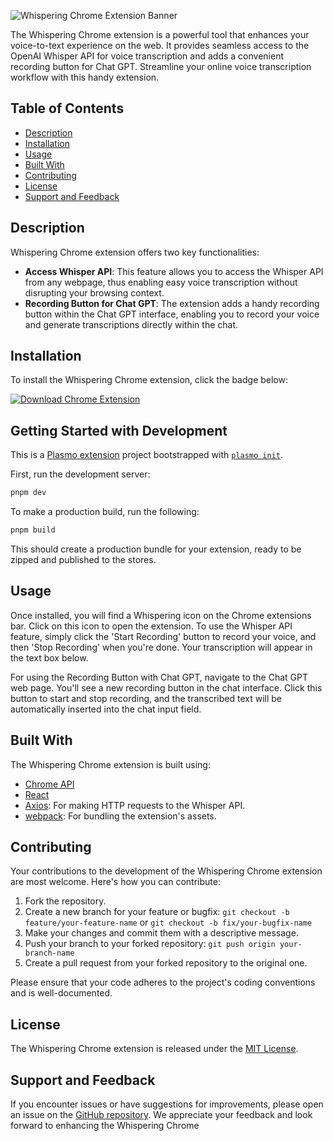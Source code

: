 ![Whispering Chrome Extension Banner](https://whispering.bradenwong.com/assets/Banner_Chrome.png)

The Whispering Chrome extension is a powerful tool that enhances your voice-to-text experience on the web. It provides seamless access to the OpenAI Whisper API for voice transcription and adds a convenient recording button for Chat GPT. Streamline your online voice transcription workflow with this handy extension.

## Table of Contents

- [Description](#description)
- [Installation](#installation)
- [Usage](#usage)
- [Built With](#built-with)
- [Contributing](#contributing)
- [License](#license)
- [Support and Feedback](#support-and-feedback)

## Description

Whispering Chrome extension offers two key functionalities:

- **Access Whisper API**: This feature allows you to access the Whisper API from any webpage, thus enabling easy voice transcription without disrupting your browsing context.
- **Recording Button for Chat GPT**: The extension adds a handy recording button within the Chat GPT interface, enabling you to record your voice and generate transcriptions directly within the chat.

## Installation

To install the Whispering Chrome extension, click the badge below:

[![Download Chrome Extension](https://img.shields.io/badge/Download-Chrome%20Extension-blue)](https://chrome.google.com/webstore/detail/whispering-chrome-extensi/your-extension-id)

## Getting Started with Development

This is a [Plasmo extension](https://docs.plasmo.com/) project bootstrapped with [`plasmo init`](https://www.npmjs.com/package/plasmo).

First, run the development server:

```bash
pnpm dev
```

To make a production build, run the following:

```bash
pnpm build
```

This should create a production bundle for your extension, ready to be zipped and published to the stores.

## Usage

Once installed, you will find a Whispering icon on the Chrome extensions bar. Click on this icon to open the extension. To use the Whisper API feature, simply click the 'Start Recording' button to record your voice, and then 'Stop Recording' when you're done. Your transcription will appear in the text box below.

For using the Recording Button with Chat GPT, navigate to the Chat GPT web page. You'll see a new recording button in the chat interface. Click this button to start and stop recording, and the transcribed text will be automatically inserted into the chat input field.

## Built With

The Whispering Chrome extension is built using:

- [Chrome API](https://developer.chrome.com/docs/extensions/reference/)
- [React](https://reactjs.org/)
- [Axios](https://github.com/axios/axios): For making HTTP requests to the Whisper API.
- [webpack](https://webpack.js.org/): For bundling the extension's assets.

## Contributing

Your contributions to the development of the Whispering Chrome extension are most welcome. Here's how you can contribute:

1. Fork the repository.
2. Create a new branch for your feature or bugfix: `git checkout -b feature/your-feature-name` or `git checkout -b fix/your-bugfix-name`
3. Make your changes and commit them with a descriptive message.
4. Push your branch to your forked repository: `git push origin your-branch-name`
5. Create a pull request from your forked repository to the original one.

Please ensure that your code adheres to the project's coding conventions and is well-documented.

## License

The Whispering Chrome extension is released under the [MIT License](https://opensource.org/licenses/MIT).

## Support and Feedback

If you encounter issues or have suggestions for improvements, please open an issue on the [GitHub repository](https://github.com/braden-w/whispering/issues). We appreciate your feedback and look forward to enhancing the Whispering Chrome
